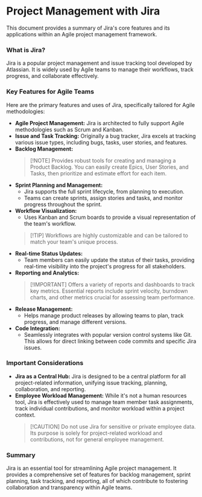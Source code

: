 # Project Management with Jira

This document provides a summary of Jira's core features and its applications within an Agile project management framework.

### What is Jira?

Jira is a popular project management and issue tracking tool developed by Atlassian. It is widely used by Agile teams to manage their workflows, track progress, and collaborate effectively.

### Key Features for Agile Teams

Here are the primary features and uses of Jira, specifically tailored for Agile methodologies:

* **Agile Project Management:** Jira is architected to fully support Agile methodologies such as Scrum and Kanban.
* **Issue and Task Tracking:** Originally a bug tracker, Jira excels at tracking various issue types, including bugs, tasks, user stories, and features.
* **Backlog Management:**
    > \[!NOTE]
    > Provides robust tools for creating and managing a Product Backlog. You can easily create Epics, User Stories, and Tasks, then prioritize and estimate effort for each item.
* **Sprint Planning and Management:**
    * Jira supports the full sprint lifecycle, from planning to execution.
    * Teams can create sprints, assign stories and tasks, and monitor progress throughout the sprint.
* **Workflow Visualization:**
    * Uses Kanban and Scrum boards to provide a visual representation of the team's workflow.
    > \[!TIP]
    > Workflows are highly customizable and can be tailored to match your team's unique process.
* **Real-time Status Updates:**
    * Team members can easily update the status of their tasks, providing real-time visibility into the project's progress for all stakeholders.
* **Reporting and Analytics:**
    > \[!IMPORTANT]
    > Offers a variety of reports and dashboards to track key metrics. Essential reports include sprint velocity, burndown charts, and other metrics crucial for assessing team performance.
* **Release Management:**
    * Helps manage product releases by allowing teams to plan, track progress, and manage different versions.
* **Code Integration:**
    * Seamlessly integrates with popular version control systems like Git. This allows for direct linking between code commits and specific Jira issues.
### Important Considerations

* **Jira as a Central Hub:** Jira is designed to be a central platform for all project-related information, unifying issue tracking, planning, collaboration, and reporting.
* **Employee Workload Management:** While it's not a human resources tool, Jira is effectively used to manage team member task assignments, track individual contributions, and monitor workload within a project context.
    > \[!CAUTION]
    > Do not use Jira for sensitive or private employee data. Its purpose is solely for project-related workload and contributions, not for general employee management.

### Summary

Jira is an essential tool for streamlining Agile project management. It provides a comprehensive set of features for backlog management, sprint planning, task tracking, and reporting, all of which contribute to fostering collaboration and transparency within Agile teams.
